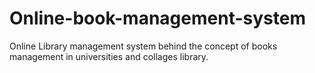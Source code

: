# Online-book-management-system
Online Library management system behind the concept of books management in universities and collages library. 

